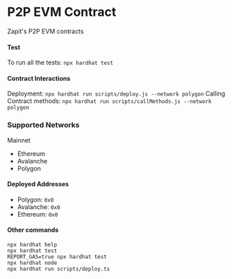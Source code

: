 # P2P EVM Contract
Zapit's P2P EVM contracts

#### Test
To run all the tests: `npx hardhat test`

#### Contract Interactions

Deployment: `npx hardhat run scripts/deploy.js --network polygon`
Calling Contract methods: `npx hardhat run scripts/callMethods.js --network polygon`

### Supported Networks

Mainnet
- Ethereum
- Avalanche
- Polygon

#### Deployed Addresses

- Polygon: `0x0`
- Avalanche: `0x0`
- Ethereum: `0x0`

#### Other commands

```shell
npx hardhat help
npx hardhat test
REPORT_GAS=true npx hardhat test
npx hardhat node
npx hardhat run scripts/deploy.ts
```
